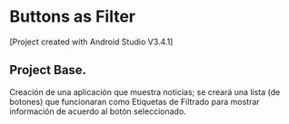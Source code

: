 # Buttons as Filter

[Project created with Android Studio V3.4.1]

## Project Base.
Creación de una aplicación que muestra noticias; se creará una lista (de botones) que funcionaran como Etiquetas de Filtrado para mostrar información de acuerdo al botón seleccionado.